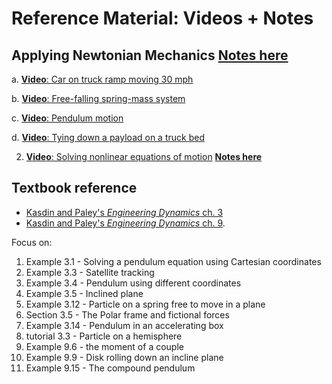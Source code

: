 # Reference Material: Videos + Notes

## Applying Newtonian Mechanics [__Notes here__](https://drive.google.com/file/d/1FmJuH_eCVTddrL-rmIThEssO3epMKdoA/view?usp=sharing)

a. [**Video**: Car on truck ramp moving 30 mph](https://forms.gle/pE6tQL3axGh7KJ9N8)

b. [**Video**: Free-falling spring-mass system](https://forms.gle/CqaFwGDKXbi6cRHN9)

c. [**Video**: Pendulum motion](https://forms.gle/PM2JEpo1aCe6zj1v5)

d. [**Video**: Tying down a payload on a truck bed](https://forms.gle/sGxf7VzZoPLNBrk79)

2. [**Video**: Solving nonlinear equations of motion](https://forms.gle/115BoSNE3R2K2vEv5) [__Notes here__](https://drive.google.com/file/d/1owUZF6me2H9iy-sozoVg20jKa9cPJKqV/view?usp=sharing)
## Textbook reference
* [Kasdin and Paley's _Engineering Dynamics_ ch. 3](https://www.jstor.org/stable/j.ctvcm4ggj.6) 
* [Kasdin and Paley's _Engineering Dynamics_ ch. 9](https://www.jstor.org/stable/j.ctvcm4ggj.12). 

Focus on:

1. Example 3.1 - Solving a pendulum equation using Cartesian coordinates
2. Example 3.3 - Satellite tracking
3. Example 3.4 - Pendulum using different coordinates
4. Example 3.5 - Inclined plane
5. Example 3.12 - Particle on a spring free to move in a plane
6. Section 3.5 - The Polar frame and fictional forces
7. Example 3.14 - Pendulum in an accelerating box
8. tutorial 3.3 - Particle on a hemisphere
9. Example 9.6 - the moment of a couple
10. Example 9.9 - Disk rolling down an incline plane
11. Example 9.15 - The compound pendulum
